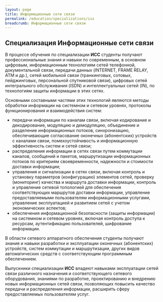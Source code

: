 ```yaml
---
layout: page
title: Информационные сети связи
permalink: /education/specializations/iss
breadcrumb: Информационные сети связи
---
```

## Специализация Информационные сети связи

В процессе обучения по специализации **ИСС** студенты получают профессиональные знания и навыки по современным, в основном цифровым, информационным технологиям сетей телефонной, документальной связи, передачи данных (INTERNET, FRAME RELAY, АТМ и др.), сетей мобильной связи (транкинговых, сотовых, пейджинговых, персональной спутниковой связи), цифровых сетей интегрального обслуживания (ISDN) и интеллектуальных сетей (IN), по технологиям защиты информации в этих сетях. 

Основными составными частями этих технологий являются методы обработки информации на системном и сетевом уровнях, протоколы функционирования и взаимодействия систем: 

- передачи информации по каналам связи, включая кодирование и декодирование, модуляцию и демодуляцию, объединение и разделение информационных потоков, синхронизацию, обеспечивающие согласование оконечных (абонентских) устройств с каналами связи, помехоустойчивость и информационную эффективность систем и сетей связи; 
- распределения информации в сетях связи путем коммутации каналов, сообщений и пакетов, маршрутизации информационных потоков по критериям своевременности, надежности и стоимости доставки информации; 
- управления и сигнализации в сетях связи, включая контроль и установку параметров (конфигурацию) элементов сетей, проверку (мониторинг) качества и маршрута доставки информации, контроль и управление сетевой топологией для обеспечения соответствующих маршрутов доставки информации, управление предоставляемыми пользователям информационными услугами, управление эксплуатацией и развитием сетей с учетом экономических аспектов;
- обеспечения информационной безопасности (защиты информации) на системном и сетевом уровнях, включая контроль доступа к ресурсам, аутентификацию пользователей, шифрование информации. 

В области сетевого аппаратного обеспечения студенты получают знания и навыки разработки и эксплуатации оконечных (абонентских) устройств, систем коммутации и маршрутизации, других видов автоматических средств с соответствующим программным обеспечением. 

Выпускники специализации **ИСС** владеют навыками эксплуатации сетей связи различного назначения и соответствующего сетевого оборудования, знаниями по разработке, проектированию и внедрению новых информационных сетей связи, позволяющих повысить качество передачи и распределения информации, расширить сферу предоставляемых пользователям услуг.